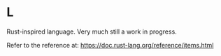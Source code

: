 # L

Rust-inspired language. Very much still a work in progress.

Refer to the reference at: https://doc.rust-lang.org/reference/items.html
